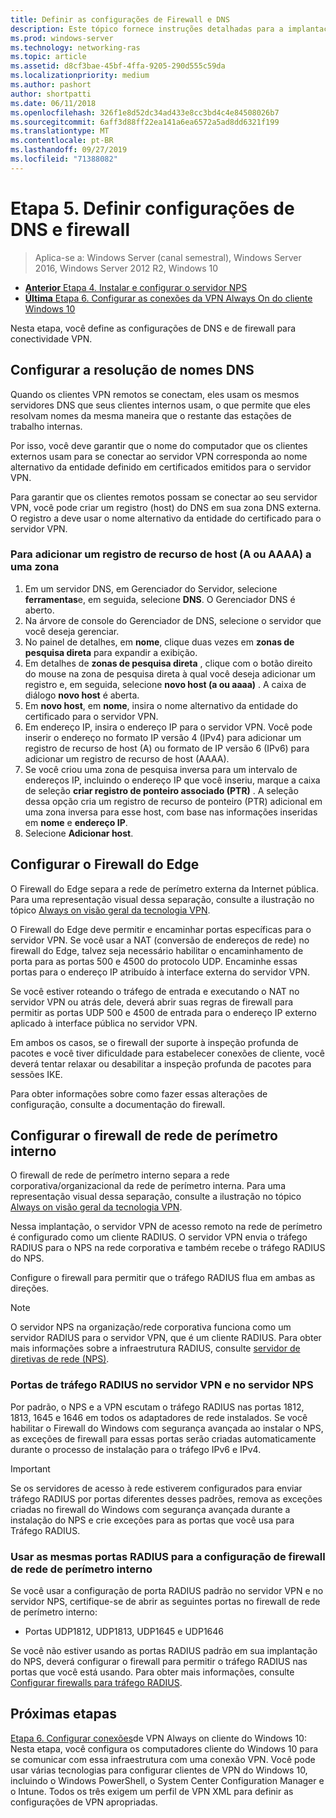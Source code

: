 ```yaml
---
title: Definir as configurações de Firewall e DNS
description: Este tópico fornece instruções detalhadas para a implantação de Always On VPN no Windows Server 2016.
ms.prod: windows-server
ms.technology: networking-ras
ms.topic: article
ms.assetid: d8cf3bae-45bf-4ffa-9205-290d555c59da
ms.localizationpriority: medium
ms.author: pashort
author: shortpatti
ms.date: 06/11/2018
ms.openlocfilehash: 326f1e8d52dc34ad433e8cc3bd4c4e84508026b7
ms.sourcegitcommit: 6aff3d88ff22ea141a6ea6572a5ad8dd6321f199
ms.translationtype: MT
ms.contentlocale: pt-BR
ms.lasthandoff: 09/27/2019
ms.locfileid: "71388082"
---
```

# <a name="step-5-configure-dns-and-firewall-settings"></a>Etapa 5. Definir configurações de DNS e firewall

>Aplica-se a: Windows Server (canal semestral), Windows Server 2016, Windows Server 2012 R2, Windows 10

- [**Anterior** Etapa 4. Instalar e configurar o servidor NPS](vpn-deploy-nps.md)
- [**Última** Etapa 6. Configurar as conexões da VPN Always On do cliente Windows 10](vpn-deploy-client-vpn-connections.md)

Nesta etapa, você define as configurações de DNS e de firewall para conectividade VPN.

## <a name="configure-dns-name-resolution"></a>Configurar a resolução de nomes DNS

Quando os clientes VPN remotos se conectam, eles usam os mesmos servidores DNS que seus clientes internos usam, o que permite que eles resolvam nomes da mesma maneira que o restante das estações de trabalho internas.

Por isso, você deve garantir que o nome do computador que os clientes externos usam para se conectar ao servidor VPN corresponda ao nome alternativo da entidade definido em certificados emitidos para o servidor VPN.

Para garantir que os clientes remotos possam se conectar ao seu servidor VPN, você pode criar um registro (host) do DNS em sua zona DNS externa. O registro a deve usar o nome alternativo da entidade do certificado para o servidor VPN.

### <a name="to-add-a-host-a-or-aaaa-resource-record-to-a-zone"></a>Para adicionar um registro de recurso de host (A ou AAAA) a uma zona

1. Em um servidor DNS, em Gerenciador do Servidor, selecione **ferramentas**e, em seguida, selecione **DNS**. O Gerenciador DNS é aberto.
2. Na árvore de console do Gerenciador de DNS, selecione o servidor que você deseja gerenciar.
3. No painel de detalhes, em **nome**, clique duas vezes em **zonas de pesquisa direta** para expandir a exibição.
4. Em detalhes de **zonas de pesquisa direta** , clique com o botão direito do mouse na zona de pesquisa direta à qual você deseja adicionar um registro e, em seguida, selecione **novo host (a ou aaaa)** . A caixa de diálogo **novo host** é aberta.
5. Em **novo host**, em **nome**, insira o nome alternativo da entidade do certificado para o servidor VPN.
6. Em endereço IP, insira o endereço IP para o servidor VPN. Você pode inserir o endereço no formato IP versão 4 (IPv4) para adicionar um registro de recurso de host (A) ou formato de IP versão 6 (IPv6) para adicionar um registro de recurso de host (AAAA).
7. Se você criou uma zona de pesquisa inversa para um intervalo de endereços IP, incluindo o endereço IP que você inseriu, marque a caixa de seleção **criar registro de ponteiro associado (PTR)** .  A seleção dessa opção cria um registro de recurso de ponteiro (PTR) adicional em uma zona inversa para esse host, com base nas informações inseridas em **nome** e **endereço IP**.
8. Selecione **Adicionar host**.

## <a name="configure-the-edge-firewall"></a>Configurar o Firewall do Edge

O Firewall do Edge separa a rede de perímetro externa da Internet pública. Para uma representação visual dessa separação, consulte a ilustração no tópico [Always on visão geral da tecnologia VPN](../always-on-vpn-technology-overview.md).

O Firewall do Edge deve permitir e encaminhar portas específicas para o servidor VPN. Se você usar a NAT (conversão de endereços de rede) no firewall do Edge, talvez seja necessário habilitar o encaminhamento de porta para as portas 500 e 4500 do protocolo UDP. Encaminhe essas portas para o endereço IP atribuído à interface externa do servidor VPN.

Se você estiver roteando o tráfego de entrada e executando o NAT no servidor VPN ou atrás dele, deverá abrir suas regras de firewall para permitir as portas UDP 500 e 4500 de entrada para o endereço IP externo aplicado à interface pública no servidor VPN.

Em ambos os casos, se o firewall der suporte à inspeção profunda de pacotes e você tiver dificuldade para estabelecer conexões de cliente, você deverá tentar relaxar ou desabilitar a inspeção profunda de pacotes para sessões IKE.

Para obter informações sobre como fazer essas alterações de configuração, consulte a documentação do firewall.

## <a name="configure-the-internal-perimeter-network-firewall"></a>Configurar o firewall de rede de perímetro interno

O firewall de rede de perímetro interno separa a rede corporativa/organizacional da rede de perímetro interna. Para uma representação visual dessa separação, consulte a ilustração no tópico [Always on visão geral da tecnologia VPN](../always-on-vpn-technology-overview.md).

Nessa implantação, o servidor VPN de acesso remoto na rede de perímetro é configurado como um cliente RADIUS.  O servidor VPN envia o tráfego RADIUS para o NPS na rede corporativa e também recebe o tráfego RADIUS do NPS.

Configure o firewall para permitir que o tráfego RADIUS flua em ambas as direções.

>[!NOTE]
>O servidor NPS na organização/rede corporativa funciona como um servidor RADIUS para o servidor VPN, que é um cliente RADIUS. Para obter mais informações sobre a infraestrutura RADIUS, consulte [servidor de diretivas de rede (NPS)](../../../../../networking/technologies/nps/nps-top.md).

### <a name="radius-traffic-ports-on-the-vpn-server-and-nps-server"></a>Portas de tráfego RADIUS no servidor VPN e no servidor NPS

Por padrão, o NPS e a VPN escutam o tráfego RADIUS nas portas 1812, 1813, 1645 e 1646 em todos os adaptadores de rede instalados. Se você habilitar o Firewall do Windows com segurança avançada ao instalar o NPS, as exceções de firewall para essas portas serão criadas automaticamente durante o processo de instalação para o tráfego IPv6 e IPv4.

>[!IMPORTANT]
>Se os servidores de acesso à rede estiverem configurados para enviar tráfego RADIUS por portas diferentes desses padrões, remova as exceções criadas no firewall do Windows com segurança avançada durante a instalação do NPS e crie exceções para as portas que você usa para Tráfego RADIUS.

### <a name="use-the-same-radius-ports-for-the-internal-perimeter-network-firewall-configuration"></a>Usar as mesmas portas RADIUS para a configuração de firewall de rede de perímetro interno

Se você usar a configuração de porta RADIUS padrão no servidor VPN e no servidor NPS, certifique-se de abrir as seguintes portas no firewall de rede de perímetro interno:

- Portas UDP1812, UDP1813, UDP1645 e UDP1646

Se você não estiver usando as portas RADIUS padrão em sua implantação do NPS, deverá configurar o firewall para permitir o tráfego RADIUS nas portas que você está usando. Para obter mais informações, consulte [Configurar firewalls para tráfego RADIUS](../../../../../networking/technologies/nps/nps-firewalls-configure.md).

## <a name="next-steps"></a>Próximas etapas

[Etapa 6. Configurar conexões](vpn-deploy-client-vpn-connections.md)de VPN Always on cliente do Windows 10: Nesta etapa, você configura os computadores cliente do Windows 10 para se comunicar com essa infraestrutura com uma conexão VPN. Você pode usar várias tecnologias para configurar clientes de VPN do Windows 10, incluindo o Windows PowerShell, o System Center Configuration Manager e o Intune. Todos os três exigem um perfil de VPN XML para definir as configurações de VPN apropriadas.